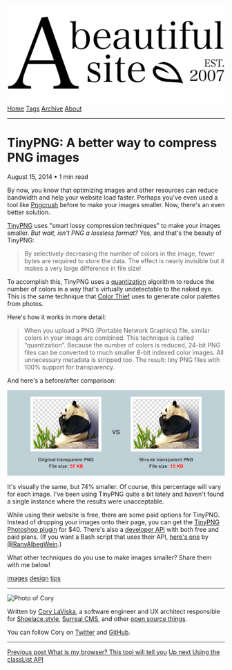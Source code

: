<a href="../../index.html" class="header-link"><img src="../../images/logos/wordmark.svg" alt="A Beautiful Site" class="wordmark" /></a> <a href="../../index.html" class="nav-item">Home</a> <a href="../../tags/index.html" class="nav-item">Tags</a> <a href="../index.html" class="nav-item">Archive</a> <a href="../../about/index.html" class="nav-item">About</a>

---

# TinyPNG: A better way to compress PNG images

August 15, 2014 • 1 min read

By now, you know that optimizing images and other resources can reduce bandwidth and help your website load faster. Perhaps you've even used a tool like [Pngcrush](http://pmt.sourceforge.net/pngcrush/) before to make your images smaller. Now, there's an even better solution.

[TinyPNG](https://tinypng.com/) uses "smart lossy compression techniques" to make your images smaller. _But wait, isn't PNG a lossless format?_ Yes, and that's the beauty of TinyPNG:

> By selectively decreasing the number of colors in the image, fewer bytes are required to store the data. The effect is nearly invisible but it makes a very large difference in file size!

To accomplish this, TinyPNG uses a [quantization](<http://en.wikipedia.org/wiki/Quantization_(image_processing)>) algorithm to reduce the number of colors in a way that's virtually undetectable to the naked eye. This is the same technique that [Color Thief](../how-to-get-the-dominant-colors-of-an-image-with-color-thief/index.html) uses to generate color palettes from photos.

Here's how it works in more detail:

> When you upload a PNG (Portable Network Graphics) file, similar colors in your image are combined. This technique is called “quantization”. Because the number of colors is reduced, 24-bit PNG files can be converted to much smaller 8-bit indexed color images. All unnecessary metadata is stripped too. The result: tiny PNG files with 100% support for transparency.

And here's a before/after comparison:

[![TinyPNG example](../../images/tinypng-example.png)](../../images/tinypng-example.png)

It's visually the same, but 74% smaller. Of course, this percentage will vary for each image. I've been using TinyPNG quite a bit lately and haven't found a single instance where the results were unacceptable.

While using their website is free, there are some paid options for TinyPNG. Instead of dropping your images onto their page, you can get the [TinyPNG Photoshop plugin](https://tinypng.com/photoshop) for $40. There's also a [developer API](https://tinypng.com/developers) with both free and paid plans. (If you want a Bash script that uses their API, [here's one](https://github.com/RanyAlbegWein/Tinypng) by [@RanyAlbegWein](https://twitter.com/ranyalbegwein).)

What other techniques do you use to make images smaller? Share them with me below!

<a href="../../tags/images/index.html" class="post-tag">images</a> <a href="../../tags/design/index.html" class="post-tag">design</a> <a href="../../tags/tips/index.html" class="post-tag">tips</a>

---

<img src="http://0.gravatar.com/avatar/bf1b3b95fd5b096a3592247c29667b33?s=512" alt="Photo of Cory" class="avatar avatar-small" />

Written by [Cory LaViska](../../index-4.html), a software engineer and UX architect responsible for [Shoelace.style](https://shoelace.style/), [Surreal CMS](https://www.surrealcms.com/), and other [open source things](https://github.com/claviska).

You can follow Cory on [Twitter](https://twitter.com/bgooonz) and [GitHub](https://github.com/claviska).

---

<a href="../what-is-my-browser-this-tool-will-tell-you/index.html" class="post-nav-previous"><span class="small">Previous post</span> What is my browser? This tool will tell you</a> <a href="../using-the-classlist-api/index.html" class="post-nav-next"><span class="small">Up next</span> Using the classList API</a>
